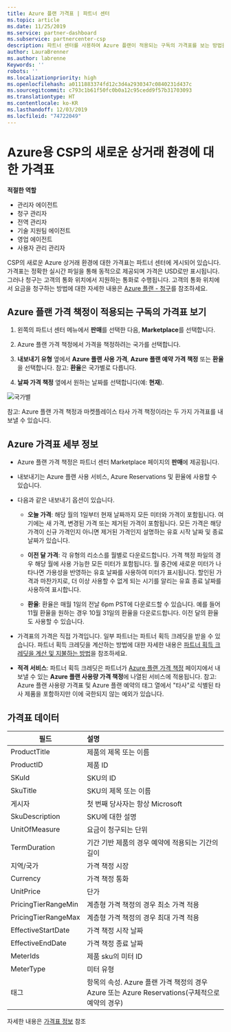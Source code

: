```yaml
---
title: Azure 플랜 가격표 | 파트너 센터
ms.topic: article
ms.date: 11/25/2019
ms.service: partner-dashboard
ms.subservice: partnercenter-csp
description: 파트너 센터를 사용하여 Azure 플랜이 적용되는 구독의 가격표를 보는 방법을 알아봅니다.
author: LauraBrenner
ms.author: labrenne
Keywords: ''
robots: ''
ms.localizationpriority: high
ms.openlocfilehash: a0111883374fd12c3d4a2930347c0840231d437c
ms.sourcegitcommit: c793c1b61f50fc0b0a12c95cedd9f57b31703093
ms.translationtype: HT
ms.contentlocale: ko-KR
ms.lasthandoff: 12/03/2019
ms.locfileid: "74722049"
---
```

# <a name="price-list-for-the-new-commerce-experience-in-csp-for-azure"></a>Azure용 CSP의 새로운 상거래 환경에 대한 가격표 

**적절한 역할**

- 관리자 에이전트
- 청구 관리자
- 전역 관리자
- 기술 지원팀 에이전트
- 영업 에이전트
- 사용자 관리 관리자

CSP의 새로운 Azure 상거래 환경에 대한 가격표는 파트너 센터에 게시되어 있습니다. 가격표는 정확한 실시간 파일을 통해 동적으로 제공되며 가격은 USD로만 표시됩니다. 그러나 청구는 고객의 통화 위치에서 지원하는 통화로 수행됩니다. 고객의 통화 위치에서 요금을 청구하는 방법에 대한 자세한 내용은 [Azure 플랜 - 청구](azure-plan-billing.md)를 참조하세요.

## <a name="see-pricing-for-subscriptions-under-the-azure-plan-pricing"></a>Azure 플랜 가격 책정이 적용되는 구독의 가격표 보기

1. 왼쪽의 파트너 센터 메뉴에서 **판매**를 선택한 다음, **Marketplace**를 선택합니다.

2. Azure 플랜 가격 책정에서 가격을 책정하려는 국가를 선택합니다.

3. **내보내기 유형** 옆에서 **Azure 플랜 사용 가격**, **Azure 플랜 예약 가격 책정** 또는 **환율**을 선택합니다. 참고: **환율**은 국가별로 다릅니다.

3. **날짜 가격 책정** 옆에서 원하는 날짜를 선택합니다(예: **현재**). 


![국가별](images/azure/pricingnew.png)

참고: Azure 플랜 가격 책정과 마켓플레이스 타사 가격 책정이라는 두 가지 가격표를 내보낼 수 있습니다. 

## <a name="azure-price-list-specifics"></a>Azure 가격표 세부 정보

- Azure 플랜 가격 책정은 파트너 센터 Marketplace 페이지의 **판매**에 제공됩니다.

- 내보내기는 Azure 플랜 사용 서비스, Azure Reservations 및 환율에 사용할 수 있습니다.

- 다음과 같은 내보내기 옵션이 있습니다.

    - **오늘 가격**: 해당 월의 1일부터 현재 날짜까지 모든 미터와 가격이 포함됩니다. 여기에는 새 가격, 변경된 가격 또는 제거된 가격이 포함됩니다. 모든 가격은 해당 가격이 신규 가격인지 아니면 제거된 가격인지 설명하는 유효 시작 날짜 및 종료 날짜가 있습니다.

    - **이전 달 가격**: 각 유형의 리소스를 월별로 다운로드합니다. 가격 책정 파일의 경우 해당 월에 사용 가능한 모든 미터가 포함됩니다. 월 중간에 새로운 미터가 나타나면 가용성을 반영하는 유효 날짜를 사용하여 미터가 표시됩니다. 할인된 가격과 마찬가지로, 더 이상 사용할 수 없게 되는 시기를 알리는 유효 종료 날짜를 사용하여 표시합니다.

    - **환율**: 환율은 매월 1일의 전날 6pm PST에 다운로드할 수 있습니다. 예를 들어 11월 환율을 원하는 경우 10월 31일의 환율을 다운로드합니다. 이전 달의 환율도 사용할 수 있습니다.

- 가격표의 가격은 직접 가격입니다. 일부 파트너는 파트너 획득 크레딧을 받을 수 있습니다. 파트너 획득 크레딧을 계산하는 방법에 대한 자세한 내용은 [파트너 획득 크레딧을 계산 및 지불하는 방법](partner-earned-credit-explanation.md)을 참조하세요.

- **적격 서비스**: 파트너 획득 크레딧은 파트너가 [Azure 플랜 가격 책정](https://partner.microsoft.com/commerce/sales) 페이지에서 내보낼 수 있는 **Azure 플랜 사용량 가격 책정**에 나열된 서비스에 적용됩니다. 참고: Azure 플랜 사용량 가격표 및 Azure 플랜 예약의 태그 열에서 "타사"로 식별된 타사 제품을 포함하지만 이에 국한되지 않는 예외가 있습니다.

## <a name="price-list-data"></a>가격표 데이터

|**필드**   |**설명**   |
|--------------------------|:---------------------------|
|ProductTitle  |제품의 제목 또는 이름|
|ProductID   |제품 ID|
|SKuId|SKU의 ID|
|SkuTitle|SKU의 제목 또는 이름|
|게시자|첫 번째 당사자는 항상 Microsoft|
|SkuDescription|SKU에 대한 설명|
|UnitOfMeasure|요금이 청구되는 단위|
|TermDuration|기간 기반 제품의 경우 예약에 적용되는 기간의 길이|
|지역/국가|가격 책정 시장|
|Currency|가격 책정 통화|
|UnitPrice|단가|
|PricingTierRangeMin|계층형 가격 책정의 경우 최소 가격 적용|
|PricingTierRangeMax|계층형 가격 책정의 경우 최대 가격 적용|
|EffectiveStartDate|가격 책정 시작 날짜|
|EffectiveEndDate|가격 책정 종료 날짜|
|MeterIds|제품 sku의 미터 ID|
|MeterType|미터 유형|
|태그|항목의 속성. Azure 플랜 가격 책정의 경우 Azure 또는 Azure Reservations(구체적으로 예약의 경우)|

자세한 내용은 [가격표 정보](https://partner.microsoft.com/commerce/sales?type=Any&category=Any) 참조  
